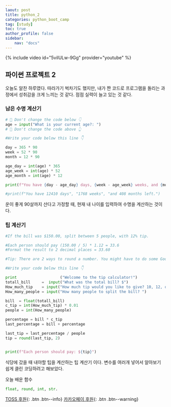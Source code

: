 ```yaml
---
laout: post
title: python_2
categories: python_boot_camp
tag: [study]
toc: true
author_profile: false
sidebar:
    nav: "docs"
---
```


{% include video id="5vilULw-9Gg" provider="youtube" %}

## 파이썬 프로젝트 2
오늘도 알찬 하루였다. 따라가기 벅차기도 했지만, 내가 짠 코드로 프로그램을 돌리는 과정에서
성취감을 크게 느끼는 것 같다. 점점 실력이 늘고 있는 것 같다.

### 남은 수명 계산기

``` python
# 🚨 Don't change the code below 👇
age = input("What is your current age?: ")
# 🚨 Don't change the code above 👆

#Write your code below this line 👇

day = 365 * 90
week = 52 * 90
month = 12 * 90

age_day = int(age) * 365
age_week = int(age) * 52
age_month = int(age) * 12

print(f"You have {day - age_day} days, {week - age_week} weeks, and {month - age_month} months left. ")

#print(f"You have 12410 days", "1768 weeks", "and 408 months left.")
```

운이 좋게 90살까지 산다고 가정할 때, 현재 내 나이를 입력하여 수명을 계산하는 것이다.

### 팁 계산기

``` python
#If the bill was $150.00, split between 5 people, with 12% tip. 

#Each person should pay (150.00 / 5) * 1.12 = 33.6
#Format the result to 2 decimal places = 33.60

#Tip: There are 2 ways to round a number. You might have to do some Googling to solve this.💪

#Write your code below this line 👇

print                   ("Welcome to the tip calculator!")
totall_bill     =  input("What was the total bill? $")
How_much_tip    = input("How much tip would you like to give? 10, 12, or 15? ")
How_many_people = input("How many people to split the bill? ")

bill  = float(totall_bill)
c_tip = int(How_much_tip) * 0.01
people = int(How_many_people) 

percentage = bill * c_tip
last_percentage = bill + percentage

last_tip = last_percentage / people
tip = round(last_tip, 2)


print(f"Each person should pay: ${tip}")
```
식당에 갔을 때 내야할 팁을 계산하는 팁 계산기 이다. 
변수를 여러개 넣어서 알아보기 쉽게 클린 코딩하려고 해보았다.

오늘 배운 함수
``` python
float, round, int, str. 
```

[TOSS 후원](https://toss.me/xenco){: .btn .btn--info} [카카오페이 후원](https://qr.kakaopay.com/FUkkd3RsA){: .btn .btn--warning}


